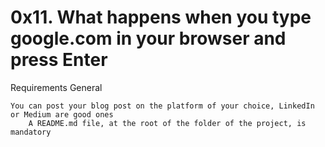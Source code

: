 # 0x11. What happens when you type google.com in your browser and press Enter
Requirements
General

    You can post your blog post on the platform of your choice, LinkedIn or Medium are good ones
        A README.md file, at the root of the folder of the project, is mandatory

